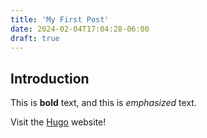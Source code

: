 ```yaml
---
title: 'My First Post'
date: 2024-02-04T17:04:28-06:00
draft: true
---
```


## Introduction

This is **bold** text, and this is *emphasized* text.

Visit the [Hugo](https://gohugo.io) website!